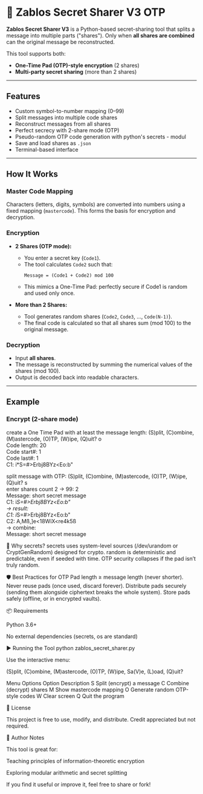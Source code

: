 # 🔐 Zablos Secret Sharer V3 OTP

**Zablos Secret Sharer V3** is a Python-based secret-sharing tool that splits a message into multiple parts ("shares").
Only when **all shares are combined** can the original message be reconstructed.

This tool supports both:

- **One-Time Pad (OTP)-style encryption** (2 shares)
- **Multi-party secret sharing** (more than 2 shares)

---

## Features

- Custom symbol-to-number mapping (0–99)
- Split messages into multiple code shares
- Reconstruct messages from all shares
- Perfect secrecy with 2-share mode (OTP)
- Pseudo-random OTP code generation with python's secrets - modul
- Save and load shares as `.json`
- Terminal-based interface

---

## How It Works

### Master Code Mapping

Characters (letters, digits, symbols) are converted into numbers using a fixed mapping (`mastercode`). This forms the basis for encryption and decryption.

### Encryption

- **2 Shares (OTP mode):**
  - You enter a secret key (`Code1`).
  - The tool calculates `Code2` such that:
    ```
    Message = (Code1 + Code2) mod 100
    ```
  - This mimics a One-Time Pad: perfectly secure if Code1 is random and used only once.

- **More than 2 Shares:**
  - Tool generates random shares (`Code2`, `Code3`, ..., `Code(N-1)`).
  - The final code is calculated so that all shares sum (mod 100) to the original message.

### Decryption

- Input **all shares**.
- The message is reconstructed by summing the numerical values of the shares (mod 100).
- Output is decoded back into readable characters.

---

## Example

### Encrypt (2-share mode)
create a One Time Pad with at least the message length:
(S)plit, (C)ombine, (M)astercode, (O)TP, (W)ipe, (Q)uit? o  
Code length: 20  
Code start#: 1  
Code last#: 1  
C1: i*S=#>Erbj8BYz<Eo:b"  

split message with OTP:
(S)plit, (C)ombine, (M)astercode, (O)TP, (W)ipe, (Q)uit? s  
enter shares count 2 -> 99: 2  
Message: short secret message  
C1: i*S=#>Erbj8BYz<Eo:b"  
-> result:  
C1: i*S=#>Erbj8BYz<Eo:b"  
C2: A,Mß,]e<18WiX<re4k5ß  
-> combine:  
Message: short secret message  
  
🎲 Why secrets?
secrets uses system-level sources (/dev/urandom or CryptGenRandom) designed for crypto.
random is deterministic and predictable, even if seeded with time.
OTP security collapses if the pad isn’t truly random.


🛡️ Best Practices for OTP
Pad length ≥ message length (never shorter).
Never reuse pads (once used, discard forever).
Distribute pads securely (sending them alongside ciphertext breaks the whole system).
Store pads safely (offline, or in encrypted vaults).


📦 Requirements

Python 3.6+

No external dependencies (secrets, os are standard)

▶️ Running the Tool
python zablos_secret_sharer.py


Use the interactive menu:

(S)plit, (C)ombine, (M)astercode, (O)TP, (W)ipe, Sa(V)e, (L)oad, (Q)uit?

Menu Options
Option	Description
S	Split (encrypt) a message
C	Combine (decrypt) shares
M	Show mastercode mapping
O	Generate random OTP-style codes
W	Clear screen
Q	Quit the program


📘 License

This project is free to use, modify, and distribute.
Credit appreciated but not required.

🧠 Author Notes

This tool is great for:

Teaching principles of information-theoretic encryption

Exploring modular arithmetic and secret splitting

If you find it useful or improve it, feel free to share or fork!
